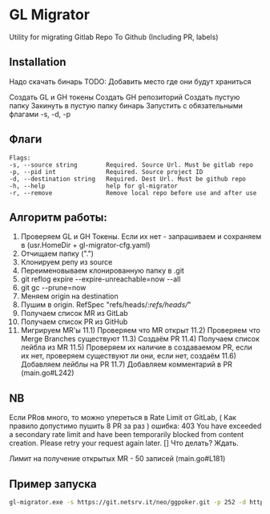 # GL Migrator

Utility for migrating Gitlab Repo To Github (Including PR, labels)

## Installation

Надо скачать бинарь TODO: Добавить место где они будут храниться

Создать GL и GH токены
Создать GH репозиторий
Создать пустую папку
Закинуть в пустую папку бинарь
Запустить с обязательными флагами -s, -d, -p

## Флаги
```
Flags:
-s, --source string        Required. Source Url. Must be gitlab repo
-p, --pid int              Required. Source project ID
-d, --destination string   Required. Dest Url. Must be github repo
-h, --help                 help for gl-migrator
-r, --remove               Remove local repo before use and after use
```
## Алгоритм работы:

1) Проверяем GL и GH Токены. Если их нет - запрашиваем и сохраняем в (usr.HomeDir + gl-migrator-cfg.yaml)
2) Отчищаем папку (".")
3) Клонируем репу из source
4) Переименовываем клонированную папку в .git
5) git reflog expire --expire-unreachable=now --all
6) git gc --prune=now
7) Меняем origin на destination
8) Пушим в origin. RefSpec "refs/heads/*:refs/heads/*"
9) Получаем список MR из GitLab
10) Получаем список PR из GitHub
11) Мигрируем MR'ы
11.1) Проверяем что MR открыт
11.2) Проверяем что Merge Branches существуют
11.3) Создаём PR
11.4) Получаем список лейбла из MR
11.5) Проверяем их наличие в создаваемом PR, если их нет, проверяем существуют ли они, если нет, создаём
11.6) Добавляем лейблы на PR
11.7) Добавляем комментарий в PR (main.go#L242)

## NB

Если PRов много, то можно упереться в Rate Limit от GitLab, ( Как правило допустимо пушить 8 PR за раз ) ошибка:
403 You have exceeded a secondary rate limit and have been temporarily blocked from content creation. Please retry your request again later. []
Что делать? Ждать.

Лимит на получение открытых MR - 50 записей (main.go#L181)

## Пример запуска
```bash
gl-migrator.exe -s https://git.netsrv.it/neo/ggpoker.git -p 252 -d https://github.com/deeplay-io/trainer-ggpoker.git
```